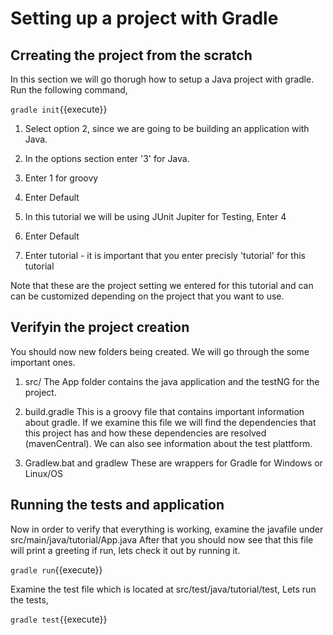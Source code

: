 # Setting up a project with Gradle

## Crreating the project from the scratch
In this section we will go thorugh how to setup a Java project with gradle. 
Run the following command, 

`gradle init`{{execute}}

1. Select option 2, since we are going to be building an application with Java. 

2. In the options section enter '3' for Java. 

3. Enter 1 for groovy

4. Enter Default

5. In this tutorial we will be using JUnit Jupiter for Testing, Enter 4

6. Enter Default

7. Enter tutorial - it is important that you enter precisly 'tutorial' for this tutorial


Note that these are the project setting we entered for this tutorial and can can be customized depending on the project that you want to use. 

## Verifyin the project creation

You should now new folders being created. We will go through the some important ones.

1. src/
The App folder contains the java application and the testNG for the project.

2. build.gradle
This is a groovy file that contains important information about gradle. 
If we examine this file we will find the dependencies that this project has and how these dependencies are resolved (mavenCentral). We can also see information about the test plattform. 

3. Gradlew.bat and gradlew
These are wrappers for Gradle for Windows or Linux/OS


## Running the tests and application
Now in order to verify that everything is working, examine the javafile under src/main/java/tutorial/App.java
After that you should now see that this file will print a greeting if run, lets check it out by running it.

`gradle run`{{execute}}

Examine the test file which is located at src/test/java/tutorial/test, 
Lets run the tests, 

`gradle test`{{execute}}

